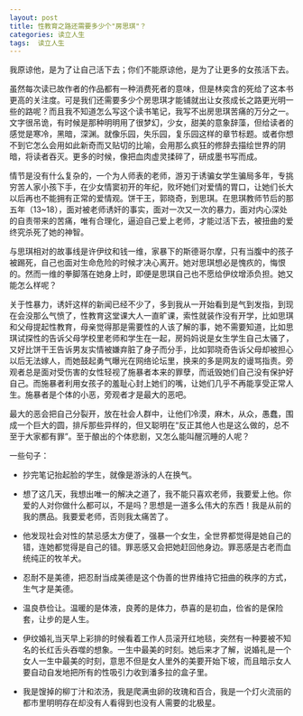 ```yaml
---
layout: post
title: 性教育之路还需要多少个"房思琪"？
categories: 读立人生
tags:  读立人生
---
```

我原谅他，是为了让自己活下去；你们不能原谅他，是为了让更多的女孩活下去。

虽然每次读已故作者的作品都有一种消费死者的意味，但是林奕含的死给了这本书更高的关注度。可是我们还需要多少个房思琪才能铺就出让女孩成长之路更光明一些的路呢？而且我不知道怎么写这个读书笔记，我写不出房思琪苦痛的万分之一。
文字很吊诡，有时候是那种明明用了很梦幻，少女，甜美的意象辞藻，但给读者的感觉是寒冷，黑暗，深渊。就像乐园，失乐园，复乐园这样的章节标题。或者你想不到它怎么会用如此新奇而又贴切的比喻，会用那么疯狂的修辞去描绘世界的阴暗，将读者吞灭。更多的时候，像把血肉虚灵揉碎了，研成墨书写而成。

情节是没有什么复杂的，一个为人师表的老师，游刃于诱骗女学生骗局多年，专挑穷苦人家小孩下手，在少女情窦初开的年纪，败坏她们对爱情的胃口，让她们长大以后再也不能拥有正常的爱情观。饼干王，郭晓奇，到思琪。在思琪教师节后的那五年（13~18），面对被老师诱奸的事实，面对一次又一次的暴力，面对内心深处的自责带来的苦痛，唯有合理化，逼迫自己爱上老师，才能过活下去，被扭曲的爱终究杀死了她的神智。

与思琪相对的故事线是许伊纹和钱一维，家暴下的斯德哥尔摩，只有当腹中的孩子被踢死，自己也面对生命危险的时候才决心离开。她对思琪想必是愧疚的，悔恨的。然而一维的拳脚落在她身上时，即便是思琪自己也不愿给伊纹增添负担。她又能怎么样呢？

关于性暴力，诱奸这样的新闻已经不少了，多到我从一开始看到是气到发指，到现在会没那么气愤了，性教育这堂课大人一直旷课，索性就装作没有开学，比如思琪和父母提起性教育，母亲觉得那是需要性的人该了解的事，她不需要知道，比如思琪试探性的告诉父母学校里老师和学生在一起，房妈妈说是女生学生自己太骚了，又好比饼干王告诉男友实情被嫌弃脏了身子而分手，比如郭晓奇告诉父母却被担心以后无法嫁人，而她鼓起勇气曝光在网络论坛里，换来的多是网友的谩骂指责。旁观者总是面对受伤害的女性轻视了施暴者本来的罪孽，而诋毁她们自己没有保护好自己。而施暴者利用女孩子的羞耻心封上她们的嘴，让她们几乎不再能享受正常人生。施暴者是个体的小恶，旁观者才是最大的恶吧。

最大的恶会把自己分裂开，放在社会人群中，让他们冷漠，麻木，从众，愚蠢，围成一个巨大的圆，排斥那些异样的，但又聪明在“反正其他人也是这么做的，总不至于大家都有罪”。至于酿出的个体悲剧，又怎么能叫醒沉睡的人呢？

一些句子：


- 抄完笔记抬起脸的学生，就像是游泳的人在换气。

- 想了这几天，我想出唯一的解决之道了，我不能只喜欢老师，我要爱上他。你爱的人对你做什么都可以，不是吗？思想是一道多么伟大的东西！我是从前的我的赝品。我要爱老师，否则我太痛苦了。
 - 他发现社会对性的禁忌感太方便了，强暴一个女生，全世界都觉得是她自己的错，连她都觉得是自己的错。罪恶感又会把她赶回他身边。罪恶感是古老而血统纯正的牧羊犬。
- 忍耐不是美德，把忍耐当成美德是这个伪善的世界维持它扭曲的秩序的方式，生气才是美德。
- 温良恭俭让。温暖的是体液，良莠的是体力，恭喜的是初血，俭省的是保险套，让步的是人生。
- 伊纹婚礼当天早上彩排的时候看着工作人员滚开红地毯，突然有一种要被不知名的长红舌头吞噬的想象。一生中最美的时刻。她后来才了解，说婚礼是一个女人一生中最美的时刻，意思不但是女人里外的美要开始下坡，而且暗示女人要自动自发地把所有的性吸引力收到潘多拉的盒子里。

- 我是馊掉的柳丁汁和浓汤，我是爬满虫卵的玫瑰和百合，我是一个灯火流丽的都市里明明存在却没有人看得到也没有人需要的北极星。